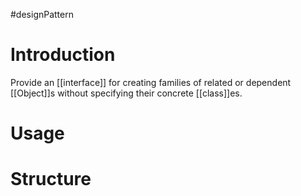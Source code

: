 #designPattern 
# Introduction 
Provide an [[interface]] for creating families of related or dependent [[Object]]s without specifying their concrete [[class]]es.
# Usage
# Structure 